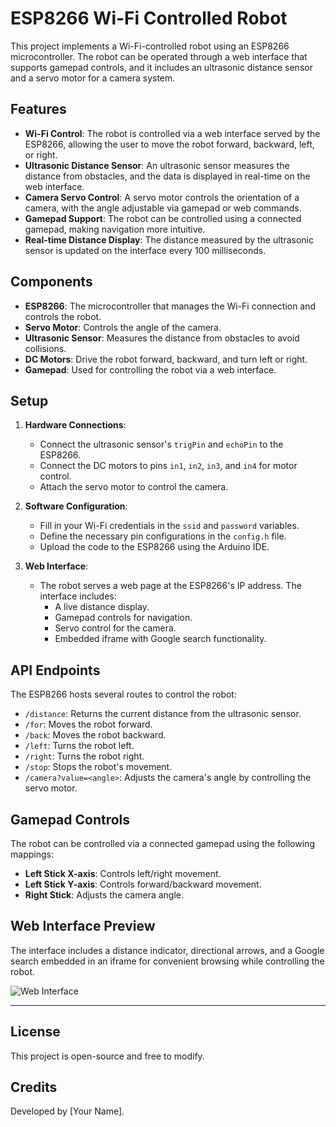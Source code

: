 # ESP8266 Wi-Fi Controlled Robot

This project implements a Wi-Fi-controlled robot using an ESP8266 microcontroller. The robot can be operated through a web interface that supports gamepad controls, and it includes an ultrasonic distance sensor and a servo motor for a camera system.

## Features

- **Wi-Fi Control**: The robot is controlled via a web interface served by the ESP8266, allowing the user to move the robot forward, backward, left, or right.
- **Ultrasonic Distance Sensor**: An ultrasonic sensor measures the distance from obstacles, and the data is displayed in real-time on the web interface.
- **Camera Servo Control**: A servo motor controls the orientation of a camera, with the angle adjustable via gamepad or web commands.
- **Gamepad Support**: The robot can be controlled using a connected gamepad, making navigation more intuitive.
- **Real-time Distance Display**: The distance measured by the ultrasonic sensor is updated on the interface every 100 milliseconds.

## Components

- **ESP8266**: The microcontroller that manages the Wi-Fi connection and controls the robot.
- **Servo Motor**: Controls the angle of the camera.
- **Ultrasonic Sensor**: Measures the distance from obstacles to avoid collisions.
- **DC Motors**: Drive the robot forward, backward, and turn left or right.
- **Gamepad**: Used for controlling the robot via a web interface.

## Setup

1. **Hardware Connections**:
   - Connect the ultrasonic sensor's `trigPin` and `echoPin` to the ESP8266.
   - Connect the DC motors to pins `in1`, `in2`, `in3`, and `in4` for motor control.
   - Attach the servo motor to control the camera.
   
2. **Software Configuration**:
   - Fill in your Wi-Fi credentials in the `ssid` and `password` variables.
   - Define the necessary pin configurations in the `config.h` file.
   - Upload the code to the ESP8266 using the Arduino IDE.

3. **Web Interface**:
   - The robot serves a web page at the ESP8266's IP address. The interface includes:
     - A live distance display.
     - Gamepad controls for navigation.
     - Servo control for the camera.
     - Embedded iframe with Google search functionality.

## API Endpoints

The ESP8266 hosts several routes to control the robot:

- `/distance`: Returns the current distance from the ultrasonic sensor.
- `/for`: Moves the robot forward.
- `/back`: Moves the robot backward.
- `/left`: Turns the robot left.
- `/right`: Turns the robot right.
- `/stop`: Stops the robot's movement.
- `/camera?value=<angle>`: Adjusts the camera's angle by controlling the servo motor.

## Gamepad Controls

The robot can be controlled via a connected gamepad using the following mappings:

- **Left Stick X-axis**: Controls left/right movement.
- **Left Stick Y-axis**: Controls forward/backward movement.
- **Right Stick**: Adjusts the camera angle.

## Web Interface Preview

The interface includes a distance indicator, directional arrows, and a Google search embedded in an iframe for convenient browsing while controlling the robot.

![Web Interface](https://cdn.icon-icons.com/icons2/1648/PNG/512/10103robotface_109992.png)

---

## License

This project is open-source and free to modify.

## Credits

Developed by [Your Name].
